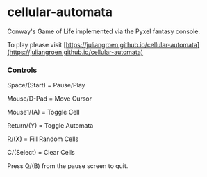 # cellular-automata
Conway's Game of Life implemented via the Pyxel fantasy console.

To play please visit [https://juliangroen.github.io/cellular-automata](https://juliangroen.github.io/cellular-automata)

### Controls

Space/(Start) = Pause/Play

Mouse/D-Pad = Move Cursor

Mouse1/(A) = Toggle Cell

Return/(Y) = Toggle Automata

R/(X) = Fill Random Cells

C/(Select) = Clear Cells

Press Q/(B) from the pause screen to quit.
